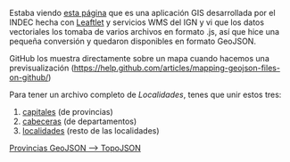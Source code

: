 Estaba viendo [esta página](http://www.indec.gov.ar/gis/) que es una aplicación GIS desarrollada por el INDEC hecha con [Leaftlet](http://leafletjs.com/) y servicios WMS del IGN y vi que los datos vectoriales los tomaba de varios archivos en formato .js, así que hice una pequeña conversión y quedaron disponibles en formato GeoJSON. 

GitHub los muestra directamente sobre un mapa cuando hacemos una previsualización (https://help.github.com/articles/mapping-geojson-files-on-github/)

Para tener un archivo completo de *Localidades*, tenes que unir estos tres:
 1. [capitales](https://github.com/aaizemberg/geo-data/blob/master/ar/indec/capitales.geojson) (de provincias)
 2. [cabeceras](https://github.com/aaizemberg/geo-data/blob/master/ar/indec/cabeceras.geojson) (de departamentos)
 3. [localidades](https://github.com/aaizemberg/geo-data/blob/master/ar/indec/localidades.geojson) (resto de las localidades)
 
[Provincias GeoJSON --> TopoJSON](https://github.com/aaizemberg/geo-data/blob/gh-pages/ar/indec/provincias.json)
